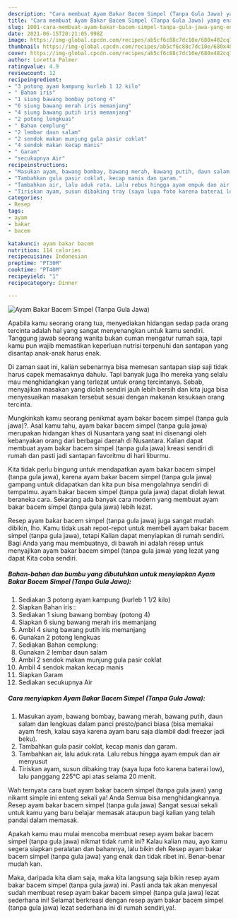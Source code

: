 ```yaml
---
description: "Cara membuat Ayam Bakar Bacem Simpel (Tanpa Gula Jawa) yang enak dan Mudah Dibuat"
title: "Cara membuat Ayam Bakar Bacem Simpel (Tanpa Gula Jawa) yang enak dan Mudah Dibuat"
slug: 1001-cara-membuat-ayam-bakar-bacem-simpel-tanpa-gula-jawa-yang-enak-dan-mudah-dibuat
date: 2021-06-15T20:21:05.998Z
image: https://img-global.cpcdn.com/recipes/ab5cf6c88c7dc10e/680x482cq70/ayam-bakar-bacem-simpel-tanpa-gula-jawa-foto-resep-utama.jpg
thumbnail: https://img-global.cpcdn.com/recipes/ab5cf6c88c7dc10e/680x482cq70/ayam-bakar-bacem-simpel-tanpa-gula-jawa-foto-resep-utama.jpg
cover: https://img-global.cpcdn.com/recipes/ab5cf6c88c7dc10e/680x482cq70/ayam-bakar-bacem-simpel-tanpa-gula-jawa-foto-resep-utama.jpg
author: Loretta Palmer
ratingvalue: 4.9
reviewcount: 12
recipeingredient:
- "3 potong ayam kampung kurleb 1 12 kilo"
- " Bahan iris"
- "1 siung bawang bombay potong 4"
- "6 siung bawang merah iris memanjang"
- "4 siung bawang putih iris memanjang"
- "2 potong lengkuas"
- " Bahan cemplung"
- "2 lembar daun salam"
- "2 sendok makan munjung gula pasir coklat"
- "4 sendok makan kecap manis"
- " Garam"
- "secukupnya Air"
recipeinstructions:
- "Masukan ayam, bawang bombay, bawang merah, bawang putih, daun salam dan lengkuas dalam panci presto/panci biasa (bisa memakai ayam fresh, kalau saya karena ayam baru saja diambil dadi freezer jadi beku)."
- "Tambahkan gula pasir coklat, kecap manis dan garam."
- "Tambahkan air, lalu aduk rata. Lalu rebus hingga ayam empuk dan air menyusut"
- "Tiriskan ayam, susun dibaking tray (saya lupa foto karena baterai low), lalu panggang 225°C api atas selama 20 menit."
categories:
- Resep
tags:
- ayam
- bakar
- bacem

katakunci: ayam bakar bacem 
nutrition: 114 calories
recipecuisine: Indonesian
preptime: "PT30M"
cooktime: "PT40M"
recipeyield: "1"
recipecategory: Dinner

---
```



![Ayam Bakar Bacem Simpel (Tanpa Gula Jawa)](https://img-global.cpcdn.com/recipes/ab5cf6c88c7dc10e/680x482cq70/ayam-bakar-bacem-simpel-tanpa-gula-jawa-foto-resep-utama.jpg)

Apabila kamu seorang orang tua, menyediakan hidangan sedap pada orang tercinta adalah hal yang sangat menyenangkan untuk kamu sendiri. Tanggung jawab seorang  wanita bukan cuman mengatur rumah saja, tapi kamu pun wajib memastikan keperluan nutrisi terpenuhi dan santapan yang disantap anak-anak harus enak.

Di zaman  saat ini, kalian sebenarnya bisa memesan santapan siap saji tidak harus capek memasaknya dahulu. Tapi banyak juga lho mereka yang selalu mau menghidangkan yang terlezat untuk orang tercintanya. Sebab, menyajikan masakan yang diolah sendiri jauh lebih bersih dan kita juga bisa menyesuaikan masakan tersebut sesuai dengan makanan kesukaan orang tercinta. 



Mungkinkah kamu seorang penikmat ayam bakar bacem simpel (tanpa gula jawa)?. Asal kamu tahu, ayam bakar bacem simpel (tanpa gula jawa) merupakan hidangan khas di Nusantara yang saat ini disenangi oleh kebanyakan orang dari berbagai daerah di Nusantara. Kalian dapat membuat ayam bakar bacem simpel (tanpa gula jawa) kreasi sendiri di rumah dan pasti jadi santapan favoritmu di hari liburmu.

Kita tidak perlu bingung untuk mendapatkan ayam bakar bacem simpel (tanpa gula jawa), karena ayam bakar bacem simpel (tanpa gula jawa) gampang untuk didapatkan dan kita pun bisa mengolahnya sendiri di tempatmu. ayam bakar bacem simpel (tanpa gula jawa) dapat diolah lewat beraneka cara. Sekarang ada banyak cara modern yang membuat ayam bakar bacem simpel (tanpa gula jawa) lebih lezat.

Resep ayam bakar bacem simpel (tanpa gula jawa) juga sangat mudah dibikin, lho. Kamu tidak usah repot-repot untuk membeli ayam bakar bacem simpel (tanpa gula jawa), tetapi Kalian dapat menyiapkan di rumah sendiri. Bagi Anda yang mau membuatnya, di bawah ini adalah resep untuk menyajikan ayam bakar bacem simpel (tanpa gula jawa) yang lezat yang dapat Kita coba sendiri.

<!--inarticleads1-->

##### Bahan-bahan dan bumbu yang dibutuhkan untuk menyiapkan Ayam Bakar Bacem Simpel (Tanpa Gula Jawa):

1. Sediakan 3 potong ayam kampung (kurleb 1 1/2 kilo)
1. Siapkan  Bahan iris::
1. Sediakan 1 siung bawang bombay (potong 4)
1. Siapkan 6 siung bawang merah iris memanjang
1. Ambil 4 siung bawang putih iris memanjang
1. Gunakan 2 potong lengkuas
1. Sediakan  Bahan cemplung:
1. Gunakan 2 lembar daun salam
1. Ambil 2 sendok makan munjung gula pasir coklat
1. Ambil 4 sendok makan kecap manis
1. Siapkan  Garam
1. Sediakan secukupnya Air




<!--inarticleads2-->

##### Cara menyiapkan Ayam Bakar Bacem Simpel (Tanpa Gula Jawa):

1. Masukan ayam, bawang bombay, bawang merah, bawang putih, daun salam dan lengkuas dalam panci presto/panci biasa (bisa memakai ayam fresh, kalau saya karena ayam baru saja diambil dadi freezer jadi beku).
1. Tambahkan gula pasir coklat, kecap manis dan garam.
1. Tambahkan air, lalu aduk rata. Lalu rebus hingga ayam empuk dan air menyusut
1. Tiriskan ayam, susun dibaking tray (saya lupa foto karena baterai low), lalu panggang 225°C api atas selama 20 menit.




Wah ternyata cara buat ayam bakar bacem simpel (tanpa gula jawa) yang nikamt simple ini enteng sekali ya! Anda Semua bisa menghidangkannya. Resep ayam bakar bacem simpel (tanpa gula jawa) Sangat sesuai sekali untuk kamu yang baru belajar memasak ataupun bagi kalian yang telah pandai dalam memasak.

Apakah kamu mau mulai mencoba membuat resep ayam bakar bacem simpel (tanpa gula jawa) nikmat tidak rumit ini? Kalau kalian mau, ayo kamu segera siapkan peralatan dan bahannya, lalu bikin deh Resep ayam bakar bacem simpel (tanpa gula jawa) yang enak dan tidak ribet ini. Benar-benar mudah kan. 

Maka, daripada kita diam saja, maka kita langsung saja bikin resep ayam bakar bacem simpel (tanpa gula jawa) ini. Pasti anda tak akan menyesal sudah membuat resep ayam bakar bacem simpel (tanpa gula jawa) lezat sederhana ini! Selamat berkreasi dengan resep ayam bakar bacem simpel (tanpa gula jawa) lezat sederhana ini di rumah sendiri,ya!.

